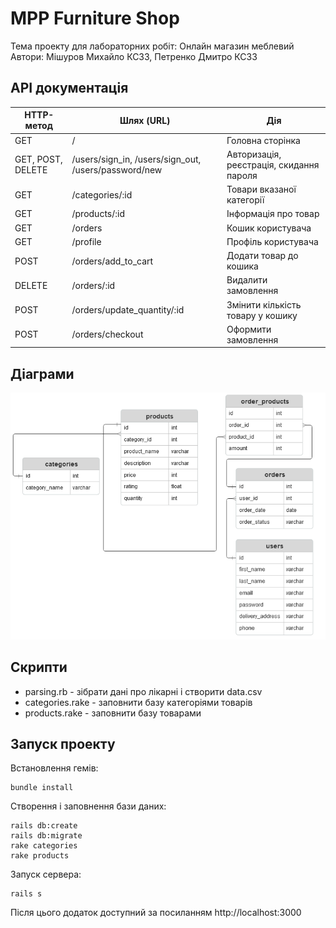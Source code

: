 # MPP Furniture Shop
Тема проекту для лабораторних робіт: Онлайн магазин меблевий  
Автори: Мішуров Михайло КС33, Петренко Дмитро КС33

## API документація
| HTTP-метод                    | Шлях (URL)                                                                                                            | Дія                                                               |
|-------------------------------|-----------------------------------------------------------------------------------------------------------------------|-------------------------------------------------------------------|
| GET                           | /                                                                                                                     | Головна сторінка                                                  |
| GET, POST, DELETE             | /users/sign_in, /users/sign_out, /users/password/new | Авторизація, реєстрація, скидання пароля |
| GET | /categories/:id                           | Товари вказаної категорії                                            |
| GET | /products/:id                           | Інформація про товар                                           |
| GET | /orders                           | Кошик користувача                                           |
| GET | /profile                           | Профіль користувача                                           |
| POST | /orders/add_to_cart                          | Додати товар до кошика                                           |
| DELETE | /orders/:id                          | Видалити замовлення                                          |
| POST | /orders/update_quantity/:id                         | Змінити кількість товару у кошику                                          |
| POST | /orders/checkout                        | Оформити замовлення                                          |
## Діаграми
![ERD](diagram.png "ER-діаграма")

## Скрипти
- parsing.rb - зібрати дані про лікарні і створити data.csv  
- categories.rake - заповнити базу категоріями товарів  
- products.rake - заповнити базу товарами

## Запуск проекту
Встановлення гемів:
```
bundle install
```
Створення і заповнення бази даних:
```
rails db:create
rails db:migrate
rake categories
rake products
```
Запуск сервера:
```
rails s
```
Після цього додаток доступний за посиланням http://localhost:3000
